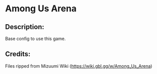 # Among Us Arena

## Description: 

Base config to use this game.

## Credits: 

Files ripped from Mizuumi Wiki (https://wiki.gbl.gg/w/Among_Us_Arena)

